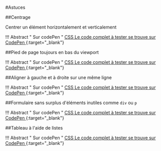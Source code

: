 #Astuces 

##Centrage

Centrer un élément horizontalement et verticalement

!!! Abstract " Sur codePen "
    [<span class="editCpLong">CSS</span>  Le code complet à tester se trouve sur CodePen ](https://codepen.io/Flolec/pen/MWNLRNN){:target="_blank"}  

##Pied de page toujours en bas du viewport

!!! Abstract " Sur codePen "
    [<span class="editCpLong">CSS</span>  Le code complet à tester se trouve sur CodePen ](https://codepen.io/Flolec/pen/geNgbv){:target="_blank"}  

##Aligner à gauche et à droite sur une même ligne

!!! Abstract " Sur codePen "
    [<span class="editCpLong">CSS</span>  Le code complet à tester se trouve sur CodePen ](https://codepen.io/Flolec/pen/KKwgVwe){:target="_blank"}  

##Formulaire sans surplus d'éléments inutiles comme `div` ou `p`

!!! Abstract " Sur codePen "
    [<span class="editCpLong">CSS</span>  Le code complet à tester se trouve sur CodePen ](https://codepen.io/Flolec/pen/mddZmaZ){:target="_blank"}  

##Tableau à l'aide de listes

!!! Abstract " Sur codePen "
    [<span class="editCpLong">CSS</span>  Le code complet à tester se trouve sur CodePen ](https://codepen.io/Flolec/pen/oNGzzdg){:target="_blank"}  

